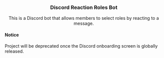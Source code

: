 <div align="center">
  <h3 align="center">Discord Reaction Roles Bot</h3>
  <p>This is a Discord bot that allows members to select roles by reacting to a message.</p>
</div>

#### Notice
Project will be deprecated once the Discord onboarding screen is globally released.
